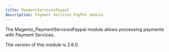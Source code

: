 ```yaml
---
title: PaymentServicesPaypal
description: Payment Services PayPal module
---
```


The Magento_PaymentServicesPaypal module allows processing payments with Payment Services.

<InlineAlert slots="text" />
The version of this module is 2.6.0.
